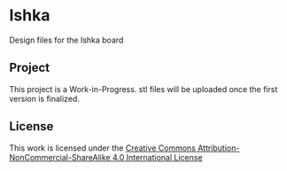 # Ishka
Design files for the Ishka board

## Project
This project is a Work-in-Progress. stl files will be uploaded once the first version is finalized.

## License
This work is licensed under the [Creative Commons Attribution-NonCommercial-ShareAlike 4.0 International License](http://creativecommons.org/licenses/by-nc-sa/4.0/)

